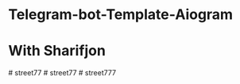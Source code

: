 # Telegram-bot-Template-Aiogram 
# With Sharifjon
#   s t r e e t 7 7  
 #   s t r e e t 7 7  
 #   s t r e e t 7 7 7  
 